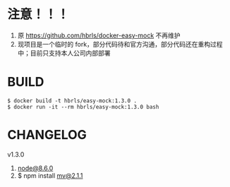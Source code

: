 注意！！！
==

1. 原 https://github.com/hbrls/docker-easy-mock 不再维护
2. 现项目是一个临时的 fork，部分代码待和官方沟通，部分代码还在重构过程中；目前只支持本人公司内部部署

BUILD
==

```
$ docker build -t hbrls/easy-mock:1.3.0 .
$ docker run -it --rm hbrls/easy-mock:1.3.0 bash
```

CHANGELOG
==

v1.3.0

1. node@8.6.0
2. $ npm install mv@2.1.1
